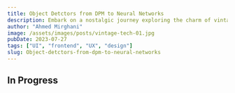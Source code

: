 ```yaml
---
title: Object Detctors from DPM to Neural Networks
description: Embark on a nostalgic journey exploring the charm of vintage tech and its unexpected resurgence among modern developers and designers.
author: "Ahmed Mirghani"
image: /assets/images/posts/vintage-tech-01.jpg
pubDate: 2023-07-27
tags: ["UI", "frontend", "UX", "design"]
slug: Object-detctors-from-dpm-to-neural-networks
---
```


## In Progress
